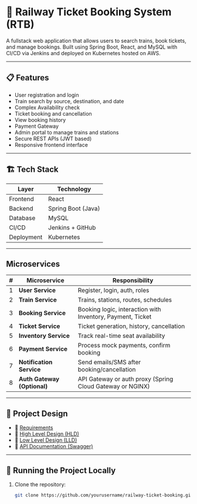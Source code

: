 # 🚆 Railway Ticket Booking System (RTB)

A fullstack web application that allows users to search trains, book tickets, and manage bookings. Built using Spring Boot, React, and MySQL with CI/CD via Jenkins and deployed on Kubernetes hosted on AWS.

---

## 📋 Features

- User registration and login
- Train search by source, destination, and date
- Complex Availability check
- Ticket booking and cancellation
- View booking history
- Payment Gateway
- Admin portal to manage trains and stations
- Secure REST APIs (JWT based)
- Responsive frontend interface

---

## 🏗️ Tech Stack

| Layer        | Technology         |
|--------------|--------------------|
| Frontend     | React              |
| Backend      | Spring Boot (Java) |
| Database     | MySQL              |
| CI/CD        | Jenkins + GitHub   |
| Deployment   | Kubernetes         |

---

## Microservices

| # | Microservice                | Responsibility                                             |
| - | --------------------------- | ---------------------------------------------------------- |
| 1 | **User Service**            | Register, login, auth, roles                               |
| 2 | **Train Service**           | Trains, stations, routes, schedules                        |
| 3 | **Booking Service**         | Booking logic, interaction with Inventory, Payment, Ticket |
| 4 | **Ticket Service**          | Ticket generation, history, cancellation                   |
| 5 | **Inventory Service**       | Track real-time seat availability                          |
| 6 | **Payment Service**         | Process mock payments, confirm booking                     |
| 7 | **Notification Service**    | Send emails/SMS after booking/cancellation                 |
| 8 | **Auth Gateway (Optional)** | API Gateway or auth proxy (Spring Cloud Gateway or NGINX)  |

---

## 🧠 Project Design

- 📄 [Requirements](./docs/Requirements.md) 
- 📄 [High Level Design (HLD)](./docs/HLD.md)
- 📄 [Low Level Design (LLD)](./docs/LLD.md)
- 📄 [API Documentation (Swagger)](http://localhost:8080/swagger-ui.html)

---

## 🚀 Running the Project Locally

1. Clone the repository:
   ```bash
   git clone https://github.com/yourusername/railway-ticket-booking.git
